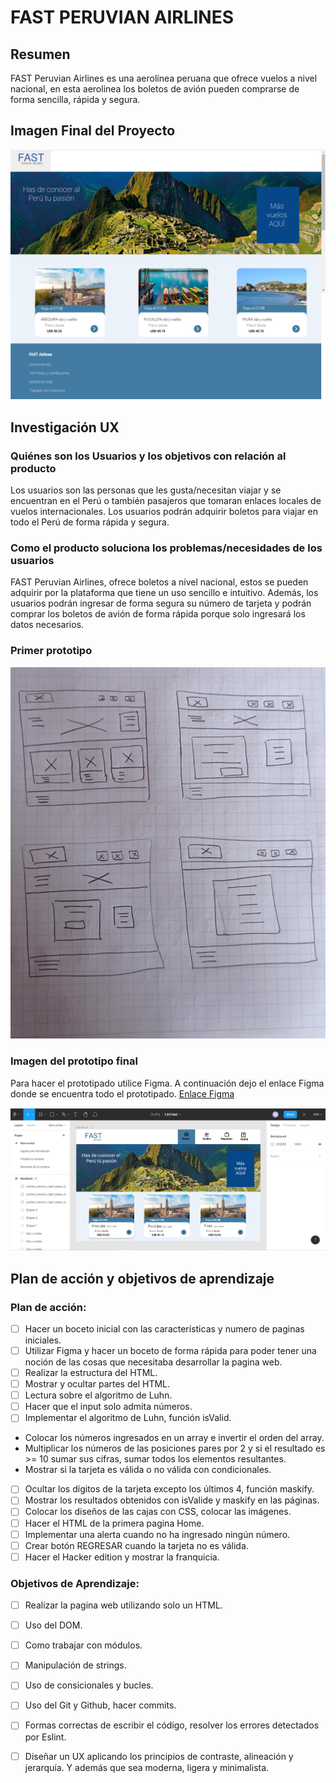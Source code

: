# FAST PERUVIAN AIRLINES

## Resumen

FAST Peruvian Airlines es una aerolínea peruana que ofrece vuelos a nivel nacional, en esta aerolinea los boletos de avión pueden comprarse de forma sencilla, rápida y segura.

## Imagen Final del Proyecto

![Imagen Proyecto Final](https://github.com/ko4la07/LIM015-card-validation/blob/master/src/assets/img/ImagenFinalProyecto.png)

## Investigación UX

### Quiénes son los Usuarios y los objetivos con relación al producto

Los usuarios son las personas que les gusta/necesitan viajar y se encuentran en el Perú o también pasajeros que tomaran enlaces locales de vuelos internacionales. Los usuarios podrán adquirir boletos para viajar en todo el Perú de forma rápida y segura.

### Como el producto soluciona los problemas/necesidades de los usuarios

FAST Peruvian Airlines, ofrece boletos a nivel nacional, estos se pueden adquirir por la plataforma que tiene un uso sencillo e intuitivo. Además, los usuarios podrán ingresar de forma segura su número de tarjeta y podrán comprar los boletos de avión de forma rápida porque solo ingresará los datos necesarios.

### Primer prototipo

![Prototipo en papel](https://github.com/ko4la07/LIM015-card-validation/blob/master/src/assets/img/PrototipoFinal.jpeg)


### Imagen del prototipo final

Para hacer el prototipado utilice Figma. A continuación dejo el enlace Figma donde se encuentra todo el prototipado.
[Enlace Figma](https://www.figma.com/file/z2qkLNjeI0YlTwTXtmfOG6/Untitled?node-id=0%3A1)

![Imagen Prototipo Figma](https://github.com/ko4la07/LIM015-card-validation/blob/master/src/assets/img/DesignFigma.png)


## Plan de acción y objetivos de aprendizaje

### Plan de acción:

* [ ] Hacer un boceto inicial con las características y numero de paginas iniciales.
* [ ] Utilizar Figma y hacer un boceto de forma rápida para poder tener una noción de las cosas que necesitaba desarrollar la pagina web.
* [ ] Realizar la estructura del HTML.
* [ ] Mostrar y ocultar partes del HTML.
* [ ] Lectura sobre el algoritmo de Luhn.
* [ ] Hacer que el input solo admita números.
* [ ] Implementar el algoritmo de Luhn, función isValid.
*	Colocar los números ingresados en un array e invertir el orden del array.
*	Multiplicar los números de las posiciones pares por 2 y si el resultado es >= 10 sumar sus cifras, sumar todos los elementos resultantes.
*	Mostrar si la tarjeta es válida o no válida con condicionales.
* [ ] Ocultar los dígitos de la tarjeta excepto los últimos 4, función maskify.
* [ ] Mostrar los resultados obtenidos con isValide y maskify en las páginas.
* [ ] Colocar los diseños de las cajas con CSS, colocar las imágenes.
* [ ] Hacer el HTML de la primera pagina Home.
* [ ] Implementar una alerta cuando no ha ingresado ningún número.
* [ ] Crear botón REGRESAR cuando la tarjeta no es válida.
* [ ] Hacer el Hacker edition y mostrar la franquicia.

### Objetivos de Aprendizaje:

* [ ] Realizar la pagina web utilizando solo un HTML.
* [ ] Uso del DOM.
* [ ]	Como trabajar con módulos.
* [ ]	Manipulación de strings.
* [ ]	Uso de consicionales y bucles.
* [ ]	Uso del Git y Github, hacer commits.
* [ ]	Formas correctas de escribir el código, resolver los errores detectados por Eslint.
* [ ]	Diseñar un UX aplicando los principios de contraste, alineación y jerarquía. Y además que sea moderna, ligera y minimalista.

